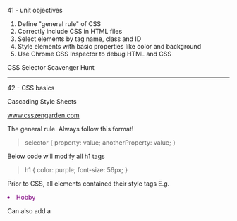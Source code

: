  41 - unit objectives


1. Define "general rule" of CSS
2. Correctly include CSS in HTML files
3. Select elements by tag name, class and ID
4. Style elements with basic properties like color and background
5. Use Chrome CSS Inspector to debug HTML and CSS

CSS Selector Scavenger Hunt



-------


42 - CSS basics

Cascading Style Sheets

www.csszengarden.com

The general rule. Always follow this format!

>selector {
>    property: value;
>    anotherProperty: value;
>}


Below code will modify all h1 tags

>h1 {
>    color: purple;
>    font-size: 56px;
>}


Prior to CSS, all elements contained their style tags
E.g. <li style="color: purple;">Hobby</li>

Can also add a <style> tag with all selectors in the <head> tag of the html (see aboutMe.html)

Latest selector is the one that is used in conflicting situations


Use an <link> tag to get the CSS out of the html tag.








